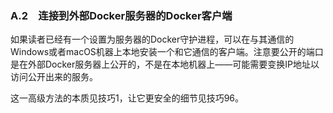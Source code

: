 ### A.2　连接到外部Docker服务器的Docker客户端

如果读者已经有一个设置为服务器的Docker守护进程，可以在与其通信的Windows或者macOS机器上本地安装一个和它通信的客户端。注意要公开的端口是在外部Docker服务器上公开的，不是在本地机器上——可能需要变换IP地址以访问公开出来的服务。

这一高级方法的本质见技巧1，让它更安全的细节见技巧96。

